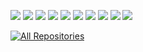 [![](https://github-readme-stats.vercel.app/api/pin/?username=RapidAI&repo=RapidOCR&cache_seconds=86400&theme=transparent&description_lines_count=5)](https://github.com/RapidAI/RapidOCR) 
[![](https://github-readme-stats.vercel.app/api/pin/?username=RapidAI&repo=RapidASR&cache_seconds=86400&theme=transparent&description_lines_count=5)](https://github.com/RapidAI/RapidASR)
[![](https://github-readme-stats.vercel.app/api/pin/?username=RapidAI&repo=LabelConvert&cache_seconds=86400&theme=transparent&description_lines_count=5)](https://github.com/RapidAI/LabelConvert)
[![](https://github-readme-stats.vercel.app/api/pin/?username=RapidAI&repo=RapidLaTeXOCR&cache_seconds=86400&theme=transparent&description_lines_count=5)](https://github.com/RapidAI/RapidLaTeXOCR)
[![](https://github-readme-stats.vercel.app/api/pin/?username=RapidAI&repo=Knowledge-QA-LLM&cache_seconds=86400&theme=transparent&description_lines_count=5)](https://github.com/RapidAI/Knowledge-QA-LLM)
[![](https://github-readme-stats.vercel.app/api/pin/?username=RapidAI&repo=RapidStructure&cache_seconds=86400&theme=transparent&description_lines_count=5)](https://github.com/RapidAI/RapidStructure)
[![](https://github-readme-stats.vercel.app/api/pin/?username=RapidAI&repo=TableStructureRec&cache_seconds=86400&theme=transparent&description_lines_count=5)](https://github.com/RapidAI/TableStructureRec)
[![](https://github-readme-stats.vercel.app/api/pin/?username=RapidAI&repo=RapidOcrOnnx&cache_seconds=86400&theme=transparent&description_lines_count=5)](https://github.com/RapidAI/RapidOcrOnnx)
[![](https://github-readme-stats.vercel.app/api/pin/?username=RapidAI&repo=RapidOCRPDF&cache_seconds=86400&theme=transparent&description_lines_count=5)](https://github.com/RapidAI/RapidOCRPDF)
[![](https://github-readme-stats.vercel.app/api/pin/?username=RapidAI&repo=RapidOcrAndroidOnnx&cache_seconds=86400&theme=transparent&description_lines_count=5)](https://github.com/RapidAI/RapidOcrAndroidOnnx)

<a href="https://github.com/orgs/RapidAI/repositories"><img alt="All Repositories" title="All Repositories" src="https://custom-icon-badges.demolab.com/badge/-Click%20Here%20For%20All%20Repos-1F222E?style=for-the-badge&logoColor=white&logo=repo"/></a>
